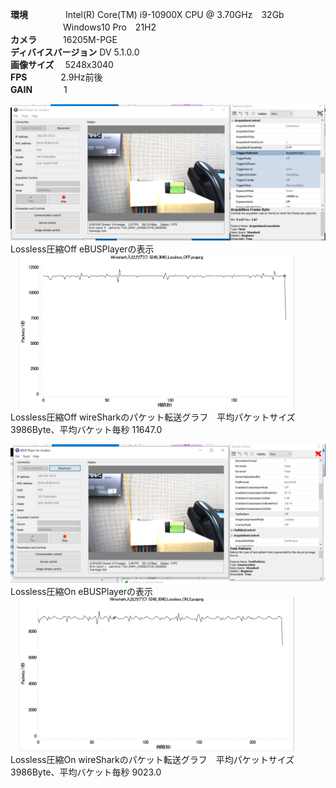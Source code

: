**環境** 　　　　Intel(R) Core(TM) i9-10900X CPU @ 3.70GHz　32Gb<br>
　　　　　　Windows10 Pro　21H2<br>
**カメラ**　　　16205M-PGE<br>
**ディバイスバージョン** DV 5.1.0.0<br>
**画像サイズ** 　5248x3040<br>
**FPS**       　　 　  2.9Hz前後<br>
**GAIN**    　　　 1<br>

![image](images/5248_3040_Lossless_OFF.png)
<br>
Lossless圧縮Off eBUSPlayerの表示<br>
&emsp;<img width="440" alt="Wireshark eBUSPlayer Lossless OFF" src="images/5248_3040_Lossless_OFF_wireshark.png"> <br>
Lossless圧縮Off wireSharkのパケット転送グラフ　平均パケットサイズ 3986Byte、平均バケット毎秒 11647.0 <br>

![image](images/5248_3040_Lossless_ON_2.png)
<br>
Lossless圧縮On eBUSPlayerの表示<br>
&emsp;<img width="440" alt="Wireshark eBUSPlayer Lossless ON" src="images/5248_3040_Lossless_ON_2_wireshark.png"> <br>
Lossless圧縮On wireSharkのパケット転送グラフ　平均パケットサイズ 3986Byte、平均バケット毎秒  9023.0 <br>
